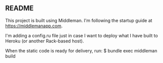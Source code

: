 ## README

This project is built using Middleman. I'm following the startup guide at https://middlemanapp.com.

I'm adding a config.ru file just in case I want to deploy what I have built to Heroku (or another Rack-based host).

When the static code is ready for delivery, run:
$ bundle exec middleman build
